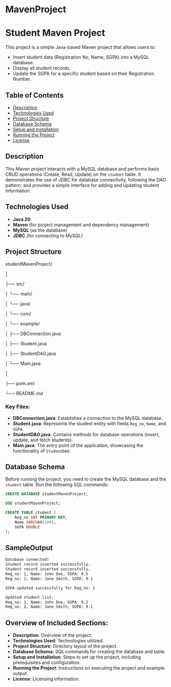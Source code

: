 # MavenProject

# Student Maven Project

This project is a simple Java-based Maven project that allows users to:
- Insert student data (Registration No, Name, SGPA) into a MySQL database.
- Display all student records.
- Update the SGPA for a specific student based on their Registration Number.

## Table of Contents
- [Description](#description)
- [Technologies Used](#technologies-used)
- [Project Structure](#project-structure)
- [Database Schema](#database-schema)
- [Setup and Installation](#setup-and-installation)
- [Running the Project](#running-the-project)
- [License](#license)

## Description

This Maven project interacts with a MySQL database and performs basic CRUD operations (Create, Read, Update) on the `student` table. It demonstrates the use of JDBC for database connectivity, following the DAO pattern, and provides a simple interface for adding and updating student information.

## Technologies Used

- **Java 20**
- **Maven** (for project management and dependency management)
- **MySQL** (as the database)
- **JDBC** (for connecting to MySQL)

## Project Structure

studentMavenProject/

│

├── src/

│ └── main/

│ └── java/

│ └── com/

│ └── example/

│ ├── DBConnection.java

│ ├── Student.java

│ ├── StudentDAO.java

│ └── Main.java

│

├── pom.xml

└── README.md




### Key Files:
- **DBConnection.java**: Establishes a connection to the MySQL database.
- **Student.java**: Represents the student entity with fields `Reg_no`, `Name`, and `SGPA`.
- **StudentDAO.java**: Contains methods for database operations (insert, update, and fetch students).
- **Main.java**: The entry point of the application, showcasing the functionality of `StudentDAO`.

## Database Schema

Before running the project, you need to create the MySQL database and the `student` table. Run the following SQL commands:

```sql
CREATE DATABASE studentMavenProject;

USE studentMavenProject;

CREATE TABLE student (
    Reg_no INT PRIMARY KEY,
    Name VARCHAR(100),
    SGPA DOUBLE
);
```
## SampleOutput 
```bash
Database connected!
Student record inserted successfully.
Student record inserted successfully.
Reg_no: 1, Name: John Doe, SGPA: 8.5
Reg_no: 2, Name: Jane Smith, SGPA: 9.1

SGPA updated successfully for Reg_no: 1

Updated student list:
Reg_no: 1, Name: John Doe, SGPA: 9.2
Reg_no: 2, Name: Jane Smith, SGPA: 9.1
```
## Overview of Included Sections:
- **Description**: Overview of the project.
- **Technologies Used**: Technologies utilized.
- **Project Structure**: Directory layout of the project.
- **Database Schema**: SQL commands for creating the database and table.
- **Setup and Installation**: Steps to set up the project, including prerequisites and configuration.
- **Running the Project**: Instructions on executing the project and example output.
- **License**: Licensing information.
